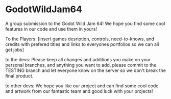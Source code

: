 # GodotWildJam64
A group submission to the Godot Wild Jam 64! We hope you find some cool features in our code and use them in yours!

To the Players: [insert games desription, controls, need-to-knows, and credits with prefered titles and links to everyones portfolios so we can all get jobs]



to the devs: Please keep all changes and additions you make on your personal branches, and anything you want to add, please commit to the TESTING branch and let everyone know on the server so we don't break the final product. 

to other devs: We hope you like our project and can find some cool code and artwork from our fantastic team and good luck with your projects!
